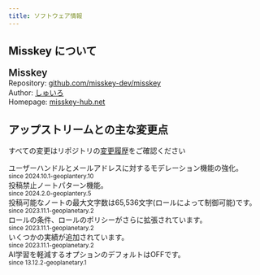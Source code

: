 ```yaml
---
title: ソフトウェア情報
---
```

<script setup>
import MiSWMeta from '../../.vitepress/theme/page-parts/misskey-swmeta.vue'
</script>
<MiSWMeta />

## Misskey について

<card>
	<div style="font-size:1.2rem;font-weight:600;">Misskey</div>
	<div>Repository: <a target="_blank" href="https://github.com/misskey-dev/misskey">github.com/misskey-dev/misskey</a></div>
	<div>Author: <a target="_blank" href="https://misskey.io/@syuilo">しゅいろ</a></div>
	<div>Homepage: <a target="_blank" href="https://misskey-hub.net/">misskey-hub.net</a></div>
</card>

## アップストリームとの主な変更点

すべての変更はリポジトリの[変更履歴](https://github.com/zawa-ch/geoplanetary/blob/release/CHANGELOG.md)をご確認ください

<card><div>ユーザーハンドルとメールアドレスに対するモデレーション機能の強化。</div><small>since 2024.10.1-geoplantery.10</small></card>
<card><div>投稿禁止ノートパターン機能。</div><small>since 2024.2.0-geoplantery.5</small></card>
<card><div>投稿可能なノートの最大文字数は65,536文字(ロールによって制御可能)です。</div><small>since 2023.11.1-geoplanetary.2</small></card>
<card><div>ロールの条件、ロールのポリシーがさらに拡張されています。</div><small>since 2023.11.1-geoplanetary.2</small></card>
<card><div>いくつかの実績が追加されています。</div><small>since 2023.11.1-geoplanetary.2</small></card>
<card><div>AI学習を軽減するオプションのデフォルトはOFFです。</div><small>since 13.12.2-geoplanetary.1</small></card>
